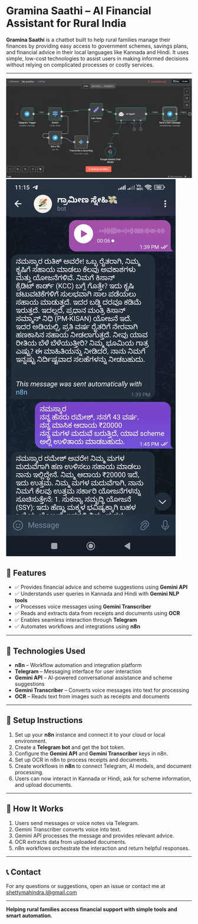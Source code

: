# Gramina Saathi – AI Financial Assistant for Rural India

**Gramina Saathi** is a chatbot built to help rural families manage their finances by providing easy access to government schemes, savings plans, and financial advice in their local languages like Kannada and Hindi. It uses simple, low-cost technologies to assist users in making informed decisions without relying on complicated processes or costly services.

---


![Workflow Overview](https://github.com/shettymahindra-l/Financial_assistant_for_rural_India/blob/1cef3df2bcfc336d78f4b48fe2c428e36c496ff9/Workflow%20screenshot.png)
![Telegram Chat Example](https://github.com/shettymahindra-l/Financial_assistant_for_rural_India/blob/e81ac55c13016dcf7af32d9ffaabeaaffe58a2a6/TG%20BOT%20Screenshot.jpeg)


## 🌟 Features

- ✅ Provides financial advice and scheme suggestions using **Gemini API**
- ✅ Understands user queries in Kannada and Hindi with **Gemini NLP tools**
- ✅ Processes voice messages using **Gemini Transcriber**
- ✅ Reads and extracts data from receipts and documents using **OCR**
- ✅ Enables seamless interaction through **Telegram**
- ✅ Automates workflows and integrations using **n8n**

---

## 📂 Technologies Used

- **n8n** – Workflow automation and integration platform
- **Telegram** – Messaging interface for user interaction
- **Gemini API** – AI-powered conversational assistance and scheme suggestions
- **Gemini Transcriber** – Converts voice messages into text for processing
- **OCR** – Reads text from images such as receipts and documents

---

## 🚀 Setup Instructions

1. Set up your **n8n** instance and connect it to your cloud or local environment.
2. Create a **Telegram bot** and get the bot token.
3. Configure the **Gemini API** and **Gemini Transcriber** keys in n8n.
4. Set up OCR in n8n to process receipts and documents.
5. Create workflows in **n8n** to connect Telegram, AI models, and document processing.
6. Users can now interact in Kannada or Hindi, ask for scheme information, and upload documents.

---

## 📜 How It Works

1. Users send messages or voice notes via Telegram.
2. Gemini Transcriber converts voice into text.
3. Gemini API processes the message and provides relevant advice.
4. OCR extracts data from uploaded documents.
5. n8n workflows orchestrate the interaction and return helpful responses.

---


## 📞 Contact

For any questions or suggestions, open an issue or contact me at shettymahindra.l@gmail.com

---

**Helping rural families access financial support with simple tools and smart automation.**
